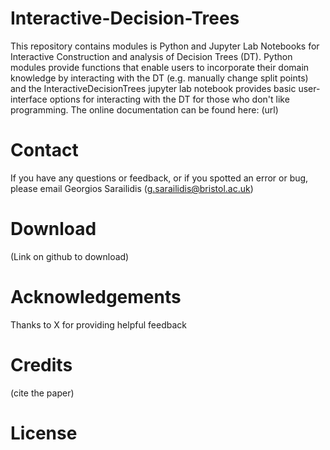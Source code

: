 # Interactive-Decision-Trees
This repository contains modules is Python and Jupyter Lab Notebooks for Interactive Construction and analysis of Decision Trees (DT). Python modules provide functions that enable users to incorporate their domain knowledge by interacting with the DT (e.g. manually change split points) and the InteractiveDecisionTrees jupyter lab notebook provides basic user-interface options for interacting with the DT for those who don't like programming. The online documentation can be found here: (url)

# Contact
If you have any questions or feedback, or if you spotted an error or bug, please email Georgios Sarailidis (g.sarailidis@bristol.ac.uk)

# Download
(Link on github to download)

# Acknowledgements
Thanks to X for providing helpful feedback

# Credits
(cite the paper)

# License
